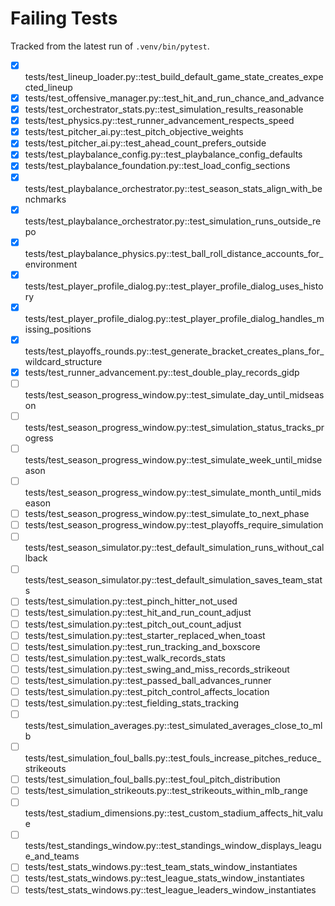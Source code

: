 # Failing Tests

Tracked from the latest run of `.venv/bin/pytest`.

- [x] tests/test_lineup_loader.py::test_build_default_game_state_creates_expected_lineup
- [x] tests/test_offensive_manager.py::test_hit_and_run_chance_and_advance
- [x] tests/test_orchestrator_stats.py::test_simulation_results_reasonable
- [x] tests/test_physics.py::test_runner_advancement_respects_speed
- [x] tests/test_pitcher_ai.py::test_pitch_objective_weights
- [x] tests/test_pitcher_ai.py::test_ahead_count_prefers_outside
- [x] tests/test_playbalance_config.py::test_playbalance_config_defaults
- [x] tests/test_playbalance_foundation.py::test_load_config_sections
- [x] tests/test_playbalance_orchestrator.py::test_season_stats_align_with_benchmarks
- [x] tests/test_playbalance_orchestrator.py::test_simulation_runs_outside_repo
- [x] tests/test_playbalance_physics.py::test_ball_roll_distance_accounts_for_environment
- [x] tests/test_player_profile_dialog.py::test_player_profile_dialog_uses_history
- [x] tests/test_player_profile_dialog.py::test_player_profile_dialog_handles_missing_positions
- [x] tests/test_playoffs_rounds.py::test_generate_bracket_creates_plans_for_wildcard_structure
- [x] tests/test_runner_advancement.py::test_double_play_records_gidp
- [ ] tests/test_season_progress_window.py::test_simulate_day_until_midseason
- [ ] tests/test_season_progress_window.py::test_simulation_status_tracks_progress
- [ ] tests/test_season_progress_window.py::test_simulate_week_until_midseason
- [ ] tests/test_season_progress_window.py::test_simulate_month_until_midseason
- [ ] tests/test_season_progress_window.py::test_simulate_to_next_phase
- [ ] tests/test_season_progress_window.py::test_playoffs_require_simulation
- [ ] tests/test_season_simulator.py::test_default_simulation_runs_without_callback
- [ ] tests/test_season_simulator.py::test_default_simulation_saves_team_stats
- [ ] tests/test_simulation.py::test_pinch_hitter_not_used
- [ ] tests/test_simulation.py::test_hit_and_run_count_adjust
- [ ] tests/test_simulation.py::test_pitch_out_count_adjust
- [ ] tests/test_simulation.py::test_starter_replaced_when_toast
- [ ] tests/test_simulation.py::test_run_tracking_and_boxscore
- [ ] tests/test_simulation.py::test_walk_records_stats
- [ ] tests/test_simulation.py::test_swing_and_miss_records_strikeout
- [ ] tests/test_simulation.py::test_passed_ball_advances_runner
- [ ] tests/test_simulation.py::test_pitch_control_affects_location
- [ ] tests/test_simulation.py::test_fielding_stats_tracking
- [ ] tests/test_simulation_averages.py::test_simulated_averages_close_to_mlb
- [ ] tests/test_simulation_foul_balls.py::test_fouls_increase_pitches_reduce_strikeouts
- [ ] tests/test_simulation_foul_balls.py::test_foul_pitch_distribution
- [ ] tests/test_simulation_strikeouts.py::test_strikeouts_within_mlb_range
- [ ] tests/test_stadium_dimensions.py::test_custom_stadium_affects_hit_value
- [ ] tests/test_standings_window.py::test_standings_window_displays_league_and_teams
- [ ] tests/test_stats_windows.py::test_team_stats_window_instantiates
- [ ] tests/test_stats_windows.py::test_league_stats_window_instantiates
- [ ] tests/test_stats_windows.py::test_league_leaders_window_instantiates
